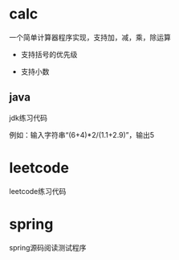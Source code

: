 
# calc

一个简单计算器程序实现，支持加，减，乘，除运算

- 支持括号的优先级

- 支持小数

## java

jdk练习代码

例如：输入字符串“(6+4)*2/(1.1+2.9)”，输出5

# leetcode

leetcode练习代码

# spring

spring源码阅读测试程序

